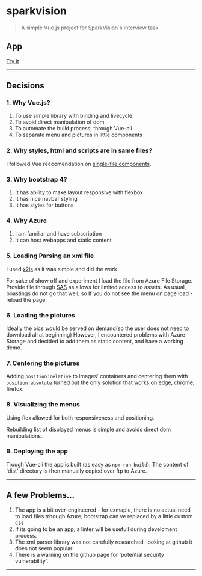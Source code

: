 # sparkvision

> A simple Vue.js project for SparkVision`s interview task

## App
[Try it](http://sparkvision.azurewebsites.net/)

----

## Decisions
### 1. Why Vue.js?
1. To use simple library with binding and livecycle.
2. To avoid direct manipulation of dom
3. To automate the build process, through Vue-cli
4. To separate menu and pictures in little components

### 2. Why styles, html and scripts are in same files?
I followed Vue reccomendation on [single-file components](https://vuejs.org/v2/guide/single-file-components.html).

### 3. Why bootstrap 4?
1. It has ability to make layout responsive with flexbox
2. It has nice navbar styling
2. It has styles for buttons

### 4. Why Azure
1. I am familiar and have subscription
2. It can host webapps and static content

### 5. Loading Parsing an xml file
I used [x2js](https://badge.fury.io/js/x2js) as it was simple and did the work

For sake of show off and experiment I load the file from Azure File Storage.
Provide file through [SAS](https://docs.microsoft.com/en-us/azure/storage/common/storage-dotnet-shared-access-signature-part-1) as allows for limited access to assets.
As usual, boastings do not go that well, so If you do not see the menu on page load - reload the page.
### 6. Loading the pictures

Ideally the pics would be served on demand(so the user does not need to download all at beginning)
However, I encountered problems with Azure Storage and decided to add them as static content, and have a working demo.

### 7. Centering the pictures

 Adding `position:relative` to images' containers and centering them with  `position:absolute`
 turned out the only solution that works on edge, chrome, firefox.

### 8. Visualizing the menus

Using flex allowed for both responsiveness and positioning.

Rebuilding list of displayed menus is simple and avoids direct dom manipulations.

### 9. Deploying the app

Trough Vue-cli the app is built (as easy as `npm run build`).
The content of 'dist' directory is then manually copied over ftp to Azure.

----

## A few Problems...

1. The app is a bit over-engineered - for exmaple, there is no actual need to load files trhough Azure, bootstrap can ve replaced by a little custom css
2. If its going to be an app, a linter will be usefull during develoment process.
3. The xml parser library was not carefully researched, looking at github it does not seem popular.
4. There is a warning on the github page for 'potential security vulnerability'.

----
